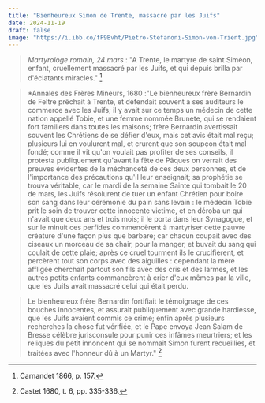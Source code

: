 ```yaml
---
title: "Bienheureux Simon de Trente, massacré par les Juifs"
date: 2024-11-19
draft: false
image: "https://i.ibb.co/fF9Bvht/Pietro-Stefanoni-Simon-von-Trient.jpg"
---
```


> *Martyrologe romain, 24 mars* : "A Trente, le martyre de saint Siméon, enfant, cruellement massacré par les Juifs, et qui depuis brilla par d'éclatants miracles." [^1]

[^1]: Carnandet 1866, p. 157.

> *Annales des Frères Mineurs, 1680 :"Le bienheureux frère Bernardin de Feltre prêchait à Trente, et défendait souvent à ses auditeurs le commerce avec les Juifs; il y avait sur ce temps un médecin de cette nation appellé Tobie, et une femme nommée Brunete, qui se rendaient fort familiers dans toutes les maisons; frère Bernardin avertissait souvent les Chrétiens de se défier d'eux, mais cet avis était mal reçu; plusieurs lui en voulurent mal, et crurent que son soupçon était mal fondé; comme il vit qu'on voulait pas profiter de ses conseils, il protesta publiquement qu'avant la fête de Pâques on verrait des preuves évidentes de la méchanceté de ces deux personnes, et de l'importance des précautions qu'il leur enseignait; sa prophétie se trouva véritable, car le mardi de la semaine Sainte qui tombait le 20 de mars, les Juifs résolurent de tuer un enfant Chrétien pour boire son sang dans leur cérémonie du pain sans levain : le médecin Tobie prit le soin de trouver cette innocente victime, et en déroba un qui n'avait que deux ans et trois mois; il le porta dans leur Synagogue, et sur le minuit ces perfides commencèrent à martyriser cette pauvre créature d'une façon plus que barbare; car chacun coupait avec des ciseaux un morceau de sa chair, pour la manger, et buvait du sang qui coulait de cette plaie; après ce cruel tourment ils le crucifièrent, et percèrent tout son corps avec des aiguilles : cependant la mère affligée cherchait partout son fils avec des cris et des larmes, et les autres petits enfants commancèrent à crier d'eux mêmes par la ville, que les Juifs avait massacré celui qui était perdu.

> Le bienheureux frère Bernardin fortifiait le témoignage de ces bouches innocentes, et assurait publiquement avec grande hardiesse, que les Juifs avaient commis ce crime; enfin après plusieurs recherches la chose fut vérifiée, et le Pape envoya Jean Salam de Bresse célèbre jurisconsule pour punir ces infâmes meurtriers; et les reliques du petit innoncent qui se nommait Simon furent recueillies, et traitées avec l'honneur dû à un Martyr." [^2]

[^2]: Castet 1680, t. 6, pp. 335-336.
